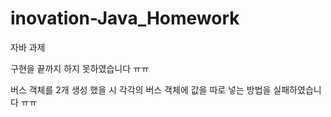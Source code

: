 # inovation-Java_Homework
자바 과제

구현을 끝까지 하지 못하였습니다 ㅠㅠ

버스 객체를 2개 생성 했을 시 각각의 버스 객체에 값을 따로 넣는 방법을 실패하였습니다 ㅠㅠ
